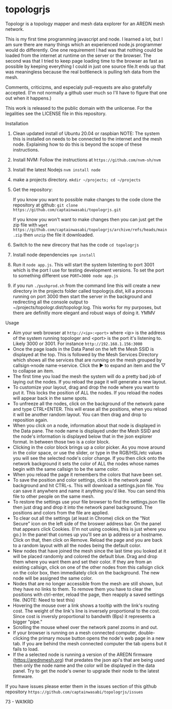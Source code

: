 # topologrjs
Topologr is a topology mapper and mesh data explorer for an AREDN mesh network.

This is my first time programming javascript and node.  I learned a lot, but I am sure there are many things which an experienced
node.js programmer would do differently.  One one requirement I had was that nothing could be loaded from the internet at runtime on
the server or the browser.  The second was that I tried to keep page loading time to the browser as fast as possible by keeping
everything I could in just one source file.It ends up that was meaningless because the real bottleneck is pulling teh data from the
mesh. 

Comments, criticizms, and especialy pull-requests are also gratefully accepted. (I'm not normally a github user much so I'll have to
figure that one out when it happens.)

This work is released to the public domain with the unlicense.  For the legalities
see the LICENSE file in this repository.

Installation

  1. Clean updated install of Ubuntu 20.04 or raspbian
  NOTE: The system this is installed on needs to be connected to the internet and the mesh node.  Explaining how to do this is beyond
     the scope of these instructions.
  2. Install NVM:
    Follow the instructions at `https://github.com/nvm-sh/nvm`
  3. Install the latest Nodejs
    `nvm install node`
  4. make a projects directory.
    `mkdir ~/projects; cd ~/projects`
  5. Get the repository: 
  
      If you know you want to possible make changes to the code clone the repository at github:
    `git clone https://github.com/captainwasabi/topologrjs.git`

      If you know you won't want to make changes then you can just get the zip file with `wget
      https://github.com/captainwasabi/topologrjs/archive/refs/heads/main.zip` then `unzip` the file it downloaded.
  6. Switch to the new direcory that has the code `cd topologrjs`
  7. Install node dependencies `npm install`
  8. Run it `node app.js`.  This will start the system listenting to port 3001 which is the port I use for testing development
     versions.  To set the port to something different use `PORT=3000 node app.js`
  9. if you run `./pushprod.sh` from the command line this will create a new directory in the projects folder called
     topologrjs.dist, kill a process running on port 3000
     then start the server in the background and redirecting all the console output to ~/projects/topologr.dist/topologr.log.  This
     works for my purposes, but there are definitly more elegant and robust ways of doing it. YMMV

Usage
* Aim your  web browser at `http://<ip>:<port>` where \<ip> is the address of the system running topologer and \<port> is the port
  it's listening to. Likely 3000 or 3001.  For instance `http://192.168.1.156:3000`
* Once the page loads in the Data Panel on the left the Mesh SSID is displayed at the top. This is followed by the Mesh Services
  Directory which shows all the services that are running on the mesh grouped by callsign->node name->service.  Click the ▶ to
  expand an item and the ▽ to collapse an item.
* The first time you load the mesh the system will do a pretty bad job of laying out the nodes.  If you reload the page it will
  generate a new layout.  
* To customize your layout, drag and drop the node where you want to put it.  This locks the position of ALL the nodes.  If you
  reload the nodes will appear back in the same spots.
* To unfreeze all the nodes, click on the background of the network pane and type CTRL+ENTER.  This will erase all the positions,
  when you reload it will be another random layout.  You can then drag and drop to reposition again.
* When you click on a node, information about that node is displayed in the Data pane. The node name is displayed under the Mesh
  SSID and the node's information is displayed below that in the json explorer format.  In between those two is a color block.
* Clicking in the color block brings up a color picker.  As you move around in the color space, or use the slider, or type in the
  RGB/HSL/etc values you will see the selected node's color change.  If you then click onto the network background it sets the color
  of ALL the nodes whose names begin with the same callsign to be the same color.
* When you reload the page it remembers the colors that have been set.
* To save the position and color settings, click in the network panel background and hit CTRL-s.  This will download a settings.json
  file.  You can save it anywhere and name it anything you'd like.  You can send this file to other people on the same mesh.
* To restore the settings use your file browser to find the settings.json file then just drag and drop it into the network panel
  background. The positions and colors from the file are applied.
* To clear out all the settings (at least in Chrome) click on the "Not Secure" icon on the left side of the broswer address bar. On
  the panel that appears click Cookies. (I'm not using cookies, this is just where you go.) In the panel that comes up you'll see an
  ip address or a hostname.  Click on that, then click on Remove.  Reload the page and you are back to a random layout with all the
  nodes being the default color.
* New nodes that have joined the mesh since the last time you looked at it will be placed randomly and colored the default blue.
  Drag and drop them where you want them and set their color.  If they are from an existing callsign, click on one of the other
  nodes from this callsign click on the color box, then immediately  click on the background.  The new node will be assigned the
  same color.
* Nodes that are no longer accessible from the mesh are still shown, but they have no links to them.  To remove them you have to
  clear the positions with ctrl-enter, reload the page, then reapply a saved settings file. (NOTE: Need to test this)
* Hovering the mouse over a link shows a tooltip with the link's routing cost.  The weight of the link's line is inversely
  proportional to the cost.  Since cost is inversly proportional to bandwith (Bps) it represents a bigger "pipe."
* Scrolling the mouse wheel over the network panel zooms in and out.
* If your browser is running on a mesh connected computer, double-clicking the primary mouse button opens the node's web page in a
  new tab.  If you are behind the mesh connected computer the tab opens but it fails to load.
* If the a selected node is running a version of the AREDN firmware (https://arednmesh.org) that predates the json api's that are being used then only the
  node name and the color will be displayed in the data panel.  Try to get the node's owner to upgrade their node to the latest
  firmware.
  
If you have issues please enter them in the issues section of this github repository `https://github.com/captainwasabi/topologrjs/issues`

73 -
WA1KRD
